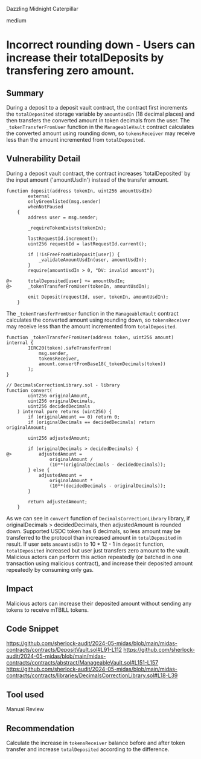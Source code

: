 Dazzling Midnight Caterpillar

medium

# Incorrect rounding down - Users can increase their totalDeposits by transfering zero amount.

## Summary
During a deposit to a deposit vault contract, the contract first increments the `totalDeposited` storage variable by `amountUsdIn` (18 decimal places) and then transfers the converted amount in token decimals from the user.
The `_tokenTransferFromUser` function in the `ManageableVault` contract calculates the converted amount using rounding down, so `tokensReceiver` may receive less than the amount incremented from `totalDeposited`.

## Vulnerability Detail
During a deposit vault contract, the contract increases 'totalDeposited' by the input amount ('amountUsdIn') instead of the transfer amount.
```solidity
function deposit(address tokenIn, uint256 amountUsdIn)
        external
        onlyGreenlisted(msg.sender)
        whenNotPaused
    {
        address user = msg.sender;

        _requireTokenExists(tokenIn);

        lastRequestId.increment();
        uint256 requestId = lastRequestId.current();

        if (!isFreeFromMinDeposit[user]) {
            _validateAmountUsdIn(user, amountUsdIn);
        }
        require(amountUsdIn > 0, "DV: invalid amount");

@>      totalDeposited[user] += amountUsdIn;
@>      _tokenTransferFromUser(tokenIn, amountUsdIn); 

        emit Deposit(requestId, user, tokenIn, amountUsdIn);
    }
```
The `_tokenTransferFromUser` function in the `ManageableVault` contract calculates the converted amount using rounding down, so `tokensReceiver` may receive less than the amount incremented from `totalDeposited`.
```solidity
function _tokenTransferFromUser(address token, uint256 amount) internal {
        IERC20(token).safeTransferFrom(
            msg.sender,
            tokensReceiver,
            amount.convertFromBase18(_tokenDecimals(token))
        );
}

// DecimalsCorrectionLibrary.sol - library
function convert(
        uint256 originalAmount,
        uint256 originalDecimals,
        uint256 decidedDecimals
    ) internal pure returns (uint256) {
        if (originalAmount == 0) return 0;
        if (originalDecimals == decidedDecimals) return originalAmount;

        uint256 adjustedAmount;

        if (originalDecimals > decidedDecimals) {
@>          adjustedAmount =
                originalAmount /
                (10**(originalDecimals - decidedDecimals));
        } else {
            adjustedAmount =
                originalAmount *
                (10**(decidedDecimals - originalDecimals));
        }

        return adjustedAmount;
    }
```
As we can see in `convert` function of  `DecimalsCorrectionLibrary` library, if originalDecimals > decidedDecimals, then adjustedAmount is rounded down.
Supported USDC token has 6 decimals, so less amount may be transferred to the protocol than increased amount in `totalDeposited` in result.
If user sets `amountUsdIn` to 10 * 12 - 1 in `deposit` function, `totalDeposited` increased but user just transfers zero amount to the vault. 
Malicious actors can perform this action repeatedly (or batched in one transaction using malicious contract), and increase their deposited amount repeatedly by consuming only gas.  

## Impact
Malicious actors can increase their deposited amount without sending any tokens to receive mTBILL tokens.

## Code Snippet
https://github.com/sherlock-audit/2024-05-midas/blob/main/midas-contracts/contracts/DepositVault.sol#L91-L112
https://github.com/sherlock-audit/2024-05-midas/blob/main/midas-contracts/contracts/abstract/ManageableVault.sol#L151-L157
https://github.com/sherlock-audit/2024-05-midas/blob/main/midas-contracts/contracts/libraries/DecimalsCorrectionLibrary.sol#L18-L39

## Tool used

Manual Review

## Recommendation
Calculate the increase in `tokensReceiver` balance before and after token transfer and increase `totalDeposited` according to the difference.
